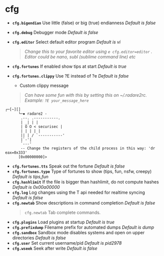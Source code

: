 <!-- TITLE: cfg -->

# cfg

- **`cfg.bigendian`** Use little (false) or big (true) endianness _Default is false_
- **`cfg.debug`** Debugger mode _Default is false_
- **`cfg.editor`** Select default editor program _Default is vi_
  > _Change this to your favorite editor using `e cfg.editor=editor` . Editor could be nano, subl (sublime command line) etc_
- **`cfg.fortunes`** If enabled show tips at start _Default is true_
- **`cfg.fortunes.clippy`** Use ?E instead of ?e _Default is false_

  - Custom clippy message

   > _Can have some fun with this by setting this on ~/.radare2rc. Example: `?E your_message_here`_ 

      
```text
┌─[~][]
      └─▪ radare2 -
       .--. .-----------.
       | _| | |
       | O O < securisec |
       | | | | |
       || | / `-----------'
       |`-'|
       `---'
       -- Change the registers of the child process in this way: 'dr eax=0x333'
      [0x00000000]>
```


- **`cfg.fortunes.tts`** Speak out the fortune _Default is false_
- **`cfg.fortunes.type`** Type of fortunes to show (tips, fun, nsfw, creepy) _Default is tips,fun_
- **`cfg.hashlimit`** If the file is bigger than hashlimit, do not compute hashes _Default is 0x00a00000_
- **`cfg.log`** Log changes using the T api needed for realtime syncing _Default is false_
- **`cfg.newtab`** Show descriptions in command completion _Default is false_
	> `cfg.newtab` Tab complete commands.
- **`cfg.plugins`** Load plugins at startup _Default is true_
- **`cfg.prefixdump`** Filename prefix for automated dumps _Default is dump_
- **`cfg.sandbox`** Sandbox mode disables systems and open on upper directories _Default is false_
- **`cfg.user`** Set current username/pid _Default is pid2978_
- **`cfg.wseek`** Seek after write _Default is false_


<p hidden>cfg.bigendian cfg.debug cfg.editor cfg.fortunes cfg.fortunes.clippy cfg.fortunes.tts cfg.fortunes.type <p hidden>cfg.hashlimit cfg.log cfg.newtab cfg.plugins cfg.prefixdump cfg.sandbox cfg.user cfg.wseek</p>